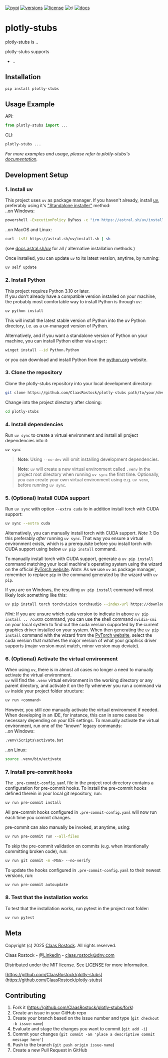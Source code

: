 [![pypi](https://img.shields.io/pypi/v/plotly-stubs.svg?color=blue)](https://pypi.python.org/pypi/plotly-stubs)
[![versions](https://img.shields.io/pypi/pyversions/plotly-stubs.svg?color=blue)](https://pypi.python.org/pypi/plotly-stubs)
[![license](https://img.shields.io/pypi/l/plotly-stubs.svg)](https://github.com/ClaasRostock/plotly-stubs/blob/main/LICENSE)
![ci](https://img.shields.io/github/actions/workflow/status/ClaasRostock/plotly-stubs/.github%2Fworkflows%2Fnightly_build.yml?label=ci)
[![docs](https://img.shields.io/github/actions/workflow/status/ClaasRostock/plotly-stubs/.github%2Fworkflows%2Fpush_to_release.yml?label=docs)][plotly_stubs_docs]

# plotly-stubs
plotly-stubs is ..

plotly-stubs supports
* ..


## Installation

```sh
pip install plotly-stubs
```

## Usage Example

API:

```py
from plotly-stubs import ...
```

CLI:

```sh
plotly-stubs ...
```

_For more examples and usage, please refer to plotly-stubs's [documentation][plotly_stubs_docs]._


## Development Setup

### 1. Install uv
This project uses `uv` as package manager.
If you haven't already, install [uv](https://docs.astral.sh/uv), preferably using it's ["Standalone installer"](https://docs.astral.sh/uv/getting-started/installation/#__tabbed_1_2) method: <br>
..on Windows:
```sh
powershell -ExecutionPolicy ByPass -c "irm https://astral.sh/uv/install.ps1 | iex"
```
..on MacOS and Linux:
```sh
curl -LsSf https://astral.sh/uv/install.sh | sh
```
(see [docs.astral.sh/uv](https://docs.astral.sh/uv/getting-started/installation/) for all / alternative installation methods.)

Once installed, you can update `uv` to its latest version, anytime, by running:
```sh
uv self update
```

### 2. Install Python
This project requires Python 3.10 or later. <br>
If you don't already have a compatible version installed on your machine, the probably most comfortable way to install Python is through `uv`:
```sh
uv python install
```
This will install the latest stable version of Python into the uv Python directory, i.e. as a uv-managed version of Python.

Alternatively, and if you want a standalone version of Python on your machine, you can install Python either via `winget`:
```sh
winget install --id Python.Python
```
or you can download and install Python from the [python.org](https://www.python.org/downloads/) website.

### 3. Clone the repository
Clone the plotly-stubs repository into your local development directory:
```sh
git clone https://github.com/ClaasRostock/plotly-stubs path/to/your/dev/plotly-stubs
```
Change into the project directory after cloning:
```sh
cd plotly-stubs
```

### 4. Install dependencies
Run `uv sync` to create a virtual environment and install all project dependencies into it:
```sh
uv sync
```
> **Note**: Using `--no-dev` will omit installing development dependencies.

> **Note**: `uv` will create a new virtual environment called `.venv` in the project root directory when running
> `uv sync` the first time. Optionally, you can create your own virtual environment using e.g. `uv venv`, before running
> `uv sync`.

### 5. (Optional) Install CUDA support
Run `uv sync` with option `--extra cuda` to in addition install torch with CUDA support:
```sh
uv sync --extra cuda
```

Alternatively, you can manually install torch with CUDA support.
_Note 1_: Do this preferably _after_ running `uv sync`. That way you ensure a virtual environment exists, which is a prerequisite before you install torch with CUDA support using below `uv pip install` command.

To manually install torch with CUDA support, generate a `uv pip install` command matching your local machine's operating system using the wizard on the official [PyTorch website](https://pytorch.org/get-started/locally/).
_Note_: As we use `uv` as package manager, remember to replace `pip` in the command generated by the wizard with `uv pip`.

If you are on Windows, the resulting `uv pip install` command will most likely look something like this:
```sh
uv pip install torch torchvision torchaudio --index-url https://download.pytorch.org/whl/cu124
```

_Hint:_ If you are unsure which cuda version to indicate in above `uv pip install .. /cuXXX` command, you can use the shell command `nvidia-smi` on your local system to find out the cuda version supported by the current graphics driver installed on your system. When then generating the `uv pip install` command with the wizard from the [PyTorch website](https://pytorch.org/get-started/locally/), select the cuda version that matches the major version of what your graphics driver supports (major version must match, minor version may deviate).


### 6. (Optional) Activate the virtual environment
When using `uv`, there is in almost all cases no longer a need to manually activate the virtual environment. <br>
`uv` will find the `.venv` virtual environment in the working directory or any parent directory, and activate it on the fly whenever you run a command via `uv` inside your project folder structure:
```sh
uv run <command>
```

However, you still _can_ manually activate the virtual environment if needed.
When developing in an IDE, for instance, this can in some cases be necessary depending on your IDE settings.
To manually activate the virtual environment, run one of the "known" legacy commands: <br>
..on Windows:
```sh
.venv\Scripts\activate.bat
```
..on Linux:
```sh
source .venv/bin/activate
```

### 7. Install pre-commit hooks
The `.pre-commit-config.yaml` file in the project root directory contains a configuration for pre-commit hooks.
To install the pre-commit hooks defined therein in your local git repository, run:
```sh
uv run pre-commit install
```

All pre-commit hooks configured in `.pre-commit-config.yaml` will now run each time you commit changes.

pre-commit can also manually be invoked, at anytime, using:
```sh
uv run pre-commit run --all-files
```

To skip the pre-commit validation on commits (e.g. when intentionally committing broken code), run:
```sh
uv run git commit -m <MSG> --no-verify
```

To update the hooks configured in `.pre-commit-config.yaml` to their newest versions, run:
```sh
uv run pre-commit autoupdate
```

### 8. Test that the installation works
To test that the installation works, run pytest in the project root folder:
```sh
uv run pytest
```

## Meta

Copyright (c) 2025 [Claas Rostock](https://github.com/ClaasRostock). All rights reserved.

Claas Rostock - [@LinkedIn](https://www.linkedin.com/in/claasrostock/?locale=en_US) - claas.rostock@dnv.com

Distributed under the MIT license. See [LICENSE](LICENSE.md) for more information.

[https://github.com/ClaasRostock/plotly-stubs](https://github.com/ClaasRostock/plotly-stubs)

## Contributing

1. Fork it (<https://github.com/ClaasRostock/plotly-stubs/fork>)
2. Create an issue in your GitHub repo
3. Create your branch based on the issue number and type (`git checkout -b issue-name`)
4. Evaluate and stage the changes you want to commit (`git add -i`)
5. Commit your changes (`git commit -am 'place a descriptive commit message here'`)
6. Push to the branch (`git push origin issue-name`)
7. Create a new Pull Request in GitHub

<!-- Markdown link & img dfn's -->
[plotly_stubs_docs]: https://ClaasRostock.github.io/plotly-stubs/README.html
